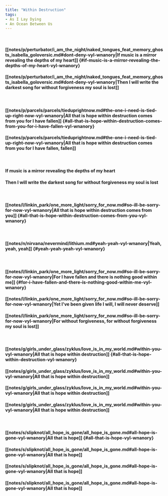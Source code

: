 ```yaml
---
title: "Within Destruction"
tags:
- As I Lay Dying
- An Ocean Between Us
---
```

&nbsp;
#### [[notes/p/perturbator/i_am_the_night/naked_tongues_feat_memory_ghosts_isabella_goloversic.md#dont-deny-vyl-wnanory|If music is a mirror revealing the depths of my heart]] {#if-music-is-a-mirror-revealing-the-depths-of-my-heart-vyl-wnanory}
#### [[notes/p/perturbator/i_am_the_night/naked_tongues_feat_memory_ghosts_isabella_goloversic.md#dont-deny-vyl-wnanory|Then I will write the darkest song for without forgiveness my soul is lost]]
&nbsp;
#### [[notes/p/parcels/parcels/tieduprightnow.md#the-one-i-need-is-tied-up-right-now-vyl-wnanory|All that is hope within destruction comes from you for I have fallen]] {#all-that-is-hope-within-destruction-comes-from-you-for-i-have-fallen-vyl-wnanory}
#### [[notes/p/parcels/parcels/tieduprightnow.md#the-one-i-need-is-tied-up-right-now-vyl-wnanory|All that is hope within destruction comes from you for I have fallen, fallen]]
&nbsp;
#### If music is a mirror revealing the depths of my heart
#### Then I will write the darkest song for without forgiveness my soul is lost
&nbsp;
#### [[notes/l/linkin_park/one_more_light/sorry_for_now.md#so-ill-be-sorry-for-now-vyl-wnanory|All that is hope within destruction comes from you]] {#all-that-is-hope-within-destruction-comes-from-you-vyl-wnanory}
&nbsp;
#### [[notes/n/nirvana/nevermind/lithium.md#yeah-yeah-vyl-wnanory|Yeah, yeah, yeah]] {#yeah-yeah-yeah-vyl-wnanory}
&nbsp;
#### [[notes/l/linkin_park/one_more_light/sorry_for_now.md#so-ill-be-sorry-for-now-vyl-wnanory|For I have fallen and there is nothing good within me]] {#for-i-have-fallen-and-there-is-nothing-good-within-me-vyl-wnanory}
#### [[notes/l/linkin_park/one_more_light/sorry_for_now.md#so-ill-be-sorry-for-now-vyl-wnanory|Yet I've been given life I will, I will never deserve]]
#### [[notes/l/linkin_park/one_more_light/sorry_for_now.md#so-ill-be-sorry-for-now-vyl-wnanory|For without forgiveness, for without forgiveness my soul is lost]]
&nbsp;
#### [[notes/g/girls_under_glass/zyklus/love_is_in_my_world.md#within-you-vyl-wnanory|All that is hope within destruction]] {#all-that-is-hope-within-destruction-vyl-wnanory}
#### [[notes/g/girls_under_glass/zyklus/love_is_in_my_world.md#within-you-vyl-wnanory|All that is hope within destruction]]
#### [[notes/g/girls_under_glass/zyklus/love_is_in_my_world.md#within-you-vyl-wnanory|All that is hope within destruction]]
#### [[notes/g/girls_under_glass/zyklus/love_is_in_my_world.md#within-you-vyl-wnanory|All that is hope within destruction]]
&nbsp;
#### [[notes/s/slipknot/all_hope_is_gone/all_hope_is_gone.md#all-hope-is-gone-vyl-wnanory|All that is hope]] {#all-that-is-hope-vyl-wnanory}
#### [[notes/s/slipknot/all_hope_is_gone/all_hope_is_gone.md#all-hope-is-gone-vyl-wnanory|All that is hope]]
#### [[notes/s/slipknot/all_hope_is_gone/all_hope_is_gone.md#all-hope-is-gone-vyl-wnanory|All that is hope]]
#### [[notes/s/slipknot/all_hope_is_gone/all_hope_is_gone.md#all-hope-is-gone-vyl-wnanory|All that is hope]]

